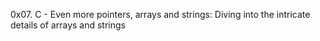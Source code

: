 0x07. C - Even more pointers, arrays and strings: Diving into the intricate details of arrays and strings
